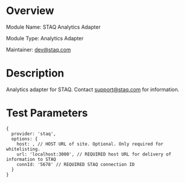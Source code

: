 # Overview
Module Name: STAQ Analytics Adapter

Module Type: Analytics Adapter

Maintainer: dev@staq.com

# Description

Analytics adapter for STAQ. Contact support@staq.com for information.

# Test Parameters

```
{
  provider: 'staq',
  options: {
    host: , // HOST URL of site. Optional. Only required for whitelisting.
    url: 'localhost:3000', // REQUIRED host URL for delivery of information to STAQ
    connId: '5678' // REQUIRED STAQ connection ID
  }
}
```
